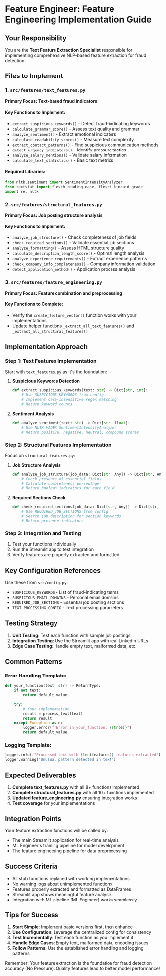 # Feature Engineer: Feature Engineering Implementation Guide

## Your Responsibility

You are the **Text Feature Extraction Specialist** responsible for implementing comprehensive NLP-based feature extraction for fraud detection.

## Files to Implement

### 1. `src/features/text_features.py`

**Primary Focus: Text-based fraud indicators**

#### Key Functions to Implement:

- `extract_suspicious_keywords()` - Detect fraud-indicating keywords
- `calculate_grammar_score()` - Assess text quality and grammar
- `analyze_sentiment()` - Extract emotional indicators
- `calculate_readability_scores()` - Measure text complexity
- `extract_contact_patterns()` - Find suspicious communication methods
- `detect_urgency_indicators()` - Identify pressure tactics
- `analyze_salary_mentions()` - Validate salary information
- `calculate_text_statistics()` - Basic text metrics

#### Required Libraries:

```python
from nltk.sentiment import SentimentIntensityAnalyzer
from textstat import flesch_reading_ease, flesch_kincaid_grade
import re, nltk
```

### 2. `src/features/structural_features.py`

**Primary Focus: Job posting structure analysis**

#### Key Functions to Implement:

- `analyze_job_structure()` - Check completeness of job fields
- `check_required_sections()` - Validate essential job sections
- `analyze_formatting()` - Assess HTML structure quality
- `calculate_description_length_score()` - Optimal length analysis
- `analyze_experience_requirements()` - Extract experience patterns
- `check_company_info_completeness()` - Company information validation
- `detect_application_method()` - Application process analysis

### 3. `src/features/feature_engineering.py`

**Primary Focus: Feature combination and preprocessing**

#### Key Functions to Complete:

- Verify the `create_feature_vector()` function works with your implementations
- Update helper functions `_extract_all_text_features()` and `_extract_all_structural_features()`

## Implementation Approach

### Step 1: Text Features Implementation

Start with `text_features.py` as it's the foundation:

1. **Suspicious Keywords Detection**

   ```python
   def extract_suspicious_keywords(text: str) -> Dict[str, int]:
       # Use SUSPICIOUS_KEYWORDS from config
       # Implement case-insensitive regex matching
       # Return keyword counts
   ```
2. **Sentiment Analysis**

   ```python
   def analyze_sentiment(text: str) -> Dict[str, float]:
       # Use NLTK VADER SentimentIntensityAnalyzer
       # Return positive, negative, neutral, compound scores
   ```

### Step 2: Structural Features Implementation

Focus on `structural_features.py`:

1. **Job Structure Analysis**

   ```python
   def analyze_job_structure(job_data: Dict[str, Any]) -> Dict[str, Any]:
       # Check presence of essential fields
       # Calculate completeness percentage
       # Return boolean indicators for each field
   ```
2. **Required Sections Check**

   ```python
   def check_required_sections(job_data: Dict[str, Any]) -> Dict[str, bool]:
       # Use REQUIRED_JOB_SECTIONS from config
       # Search job description for section keywords
       # Return presence indicators
   ```

### Step 3: Integration and Testing

1. Test your functions individually
2. Run the Streamlit app to test integration
3. Verify features are properly extracted and formatted

## Key Configuration References

Use these from `src/config.py`:

- `SUSPICIOUS_KEYWORDS` - List of fraud-indicating terms
- `SUSPICIOUS_EMAIL_DOMAINS` - Personal email domains
- `REQUIRED_JOB_SECTIONS` - Essential job posting sections
- `TEXT_PROCESSING_CONFIG` - Text processing parameters

## Testing Strategy

1. **Unit Testing**: Test each function with sample job postings
2. **Integration Testing**: Use the Streamlit app with real LinkedIn URLs
3. **Edge Case Testing**: Handle empty text, malformed data, etc.

## Common Patterns

### Error Handling Template:

```python
def your_function(text: str) -> ReturnType:
    if not text:
        return default_value
  
    try:
        # Your implementation
        result = process_text(text)
        return result
    except Exception as e:
        logger.error(f"Error in your_function: {str(e)}")
        return default_value
```

### Logging Template:

```python
logger.info(f"Processed text with {len(features)} features extracted")
logger.warning("Unusual pattern detected in text")
```

## Expected Deliverables

1. **Complete text_features.py** with all 8+ functions implemented
2. **Complete structural_features.py** with all 10+ functions implemented
3. **Updated feature_engineering.py** ensuring integration works
4. **Test coverage** for your implementations

## Integration Points

Your feature extraction functions will be called by:

- The main Streamlit application for real-time analysis
- ML Engineer's training pipeline for model development
- The feature engineering pipeline for data preprocessing

## Success Criteria

- All stub functions replaced with working implementations
- No warning logs about unimplemented functions
- Features properly extracted and formatted as DataFrames
- Streamlit app shows meaningful feature analysis
- Integration with ML pipeline (ML Engineer) works seamlessly

## Tips for Success

1. **Start Simple**: Implement basic versions first, then enhance
2. **Use Configuration**: Leverage the centralized config for consistency
3. **Test Incrementally**: Test each function as you implement it
4. **Handle Edge Cases**: Empty text, malformed data, encoding issues
5. **Follow Patterns**: Use the established error handling and logging patterns

Remember: Your feature extraction is the foundation for fraud detection accuracy (No Pressure). Quality features lead to better model performance!
